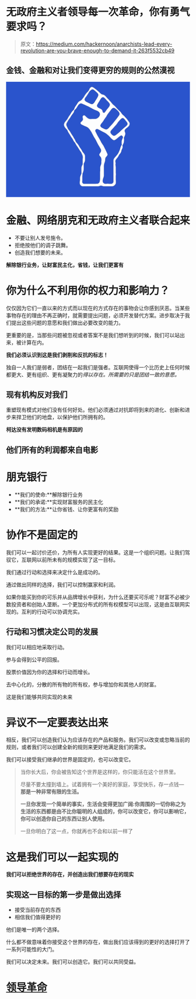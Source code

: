 # 无政府主义者领导每一次革命，你有勇气要求吗？

> 原文：<https://medium.com/hackernoon/anarchists-lead-every-revolution-are-you-brave-enough-to-demand-it-263f5532cb49>

## 金钱、金融和对让我们变得更穷的规则的公然漠视

![](img/fe45bc44b371d517600ac52cf56e359a.png)

# 金融、网络朋克和无政府主义者联合起来

*   不要让别人发号施令。
*   拒绝按他们的调子跳舞。
*   创造我们想要的未来。

**解除银行业务，让财富民主化，省钱，让我们更富有**

# 你为什么不利用你的权力和影响力？

仅仅因为它们一直以来的方式而以现在的方式存在的事物会让你感到厌恶。当某些事物存在的理由不再正确时，就需要提出问题，必须开发替代方案。进步取决于我们提出这些问题的意愿和我们做出必要改变的能力。

更重要的是，当那些问题被忽视或者答案不是我们想听到的时候，我们可以站出来，被计算在内。

**我们必须认识到这是我们剥削和反抗的标志！**

独自一人我们是弱者，团结在一起我们是强者。互联网使得一个比历史上任何时候都更大、更有组织、更有凝聚力的*得以存在。所需要的只是团结一致的意愿。*

## 现有机构反对我们

重塑现有模式对他们没有任何好处。他们必须通过对抗即将到来的进化、创新和进步来捍卫他们的地盘，以保护他们所拥有的。

**柯达没有发明数码相机是有原因的**

## 他们所有的利润都来自电影

# 朋克银行

*   **我们的使命:**解除银行业务
*   **我们的承诺:**实现财富服务的民主化
*   **我们的方法:**让你省钱、让你更富有的奖励

# 协作不是固定的

我们可以一起讨价还价，为所有人实现更好的结果。这是一个组织问题。让我们驾驭它，互联网以前所未有的规模实现了这一目标。

我们通过行动和选择来决定什么是成功的。

通过做出同样的选择，我们可以控制赢家和利润。

如果你能买到你的可乐并从品牌增长中获利，为什么还要买可乐呢？财富不必被少数投资者和创始人垄断。一个更加分布式的所有权模型可以出现，这是由互联网实现的。互利的行动可以协调充实。

## 行动和习惯决定公司的发展

我们可以相应地采取行动。

参与会得到公平的回报。

股票价值因为你的选择和行动而增长。

去中心化的，分散的所有物的所有权，参与增加你和其他人的财富。

这是我们能够共同实现的未来

# 异议不一定要表达出来

相反，我们可以创造我们认为应该存在的产品和服务。我们可以改变或忽略当前的规则，或者我们可以创建全新的规则来更好地满足我们的需求。

我们可以接受我们继承的世界是固定的，也可以改变它。

> 当你长大后，你会被告知这个世界是这样的，你只能活在这个世界里。
> 
> 尽量不要太撞到墙上。试着拥有一个美好的家庭，享受快乐，存一点钱— **那是一种非常有限的生活。**
> 
> **一旦你发现一个简单的事实，生活会变得更加广阔:你周围的一切你称之为生活的东西都是由不比你聪明的人组成的，你可以改变它，你可以影响它，你可以创造你自己的东西让别人使用。**
> 
> 一旦你明白了这一点，你就再也不会和以前一样了

# 这是我们可以一起实现的

**我们可以拒绝世界的存在，并创造出我们想要存在的现实**

## 实现这一目标的第一步是做出选择

*   接受当前存在的东西
*   相信我们值得更好的

他们是唯一的两个选择。

什么都不做意味着你接受这个世界的存在，做出我们应该得到的更好的选择打开了一系列可能性的大门。

我们可以决定未来。我们可以创造它。我们可以共同受益。

# [领导革命](http://www.nexves.com)